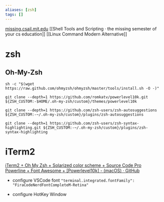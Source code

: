 ```yaml
---
aliases: [zsh]
tags: [] 
---
```

[missing.csail.mit.edu](https://missing.csail.mit.edu/2020/shell-tools/)
[[Shell Tools and Scripting · the missing semester of your cs education]]
[[Linux Command Modern Alternative]]
# zsh
## Oh-My-Zsh
`sh -c "$(wget https://raw.github.com/ohmyzsh/ohmyzsh/master/tools/install.sh -O -)"`

`git clone --depth=1 https://github.com/romkatv/powerlevel10k.git ${ZSH_CUSTOM:-$HOME/.oh-my-zsh/custom}/themes/powerlevel10k`

`git clone --depth=1 https://github.com/zsh-users/zsh-autosuggestions ${ZSH_CUSTOM:-~/.oh-my-zsh/custom}/plugins/zsh-autosuggestions`

`git clone --depth=1 https://github.com/zsh-users/zsh-syntax-highlighting.git ${ZSH_CUSTOM:-~/.oh-my-zsh/custom}/plugins/zsh-syntax-highlighting`



# iTerm2
[iTerm2 + Oh My Zsh + Solarized color scheme + Source Code Pro Powerline + Font Awesome + [Powerlevel10k] - (macOS) · GitHub](https://gist.github.com/kevin-smets/8568070)

- configure VSCode font
`"terminal.integrated.fontFamily": "FiraCodeNerdFontCompleteM-Retina"`

- configure HotKey Window

